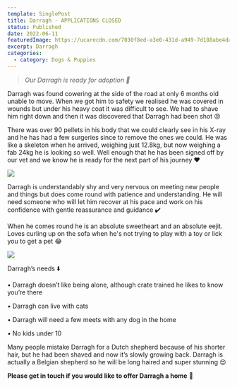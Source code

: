 ```yaml
---
template: SinglePost
title: Darragh - APPLICATIONS CLOSED
status: Published
date: 2022-06-11
featuredImage: https://ucarecdn.com/7030f8ed-a3e0-431d-a949-7d188abe4da3/-/crop/580x282/0,25/-/preview/
excerpt: Darragh
categories:
  - category: Dogs & Puppies
---
```

> *Our Darragh is ready for adoption 🎉*

Darragh was found cowering at the side of the road at only 6 months old unable to move. When we got him to safety we realised he was covered in wounds but under his heavy coat it was difficult to see. We had to shave him right down and then it was discovered that Darragh had been shot 😡 

There was over 90 pellets in his body that we could clearly see in his X-ray and he has had a few surgeries since to remove the ones we could. He was like a skeleton when he arrived, weighing just 12.8kg, but now weighing a fab 24kg he is looking so well. Well enough that he has been signed off by our vet and we know he is ready for the next part of his journey ❤️

![](https://ucarecdn.com/1ba18f4a-cdd0-465c-8883-437e566882ae/)

Darragh is understandably shy and very nervous on meeting new people and things but does come round with patience and understanding. He will need someone who will let him recover at his pace and work on his confidence with gentle reassurance and guidance ✔️

When he comes round he is an absolute sweetheart and an absolute eejit. Loves curling up on the sofa when he's not trying to play with a toy or lick you to get a pet 😂

![](https://ucarecdn.com/b7c40c4d-16d4-4163-b0e4-c4d69b8766c9/)

Darragh’s needs ⬇️ 

• Darragh doesn’t like being alone, although crate trained he likes to know you’re there


• Darragh can live with cats


• Darragh will need a few meets with any dog in the home


• No kids under 10

Many people mistake Darragh for a Dutch shepherd because of his shorter hair, but he had been shaved and now it’s slowly growing back. Darragh is actually a Belgian shepherd so he will be long haired and super stunning 😍 

**Please get in touch if you would like to offer Darragh a home** 🏡